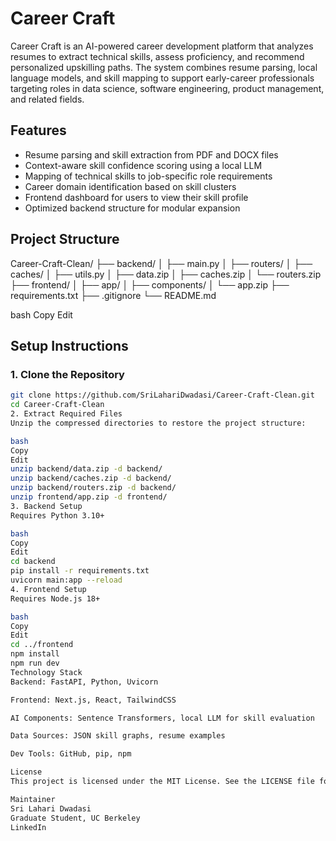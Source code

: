 # Career Craft

Career Craft is an AI-powered career development platform that analyzes resumes to extract technical skills, assess proficiency, and recommend personalized upskilling paths. The system combines resume parsing, local language models, and skill mapping to support early-career professionals targeting roles in data science, software engineering, product management, and related fields.

## Features

- Resume parsing and skill extraction from PDF and DOCX files
- Context-aware skill confidence scoring using a local LLM
- Mapping of technical skills to job-specific role requirements
- Career domain identification based on skill clusters
- Frontend dashboard for users to view their skill profile
- Optimized backend structure for modular expansion

## Project Structure

Career-Craft-Clean/
├── backend/
│ ├── main.py
│ ├── routers/
│ ├── caches/
│ ├── utils.py
│ ├── data.zip
│ ├── caches.zip
│ └── routers.zip
├── frontend/
│ ├── app/
│ ├── components/
│ └── app.zip
├── requirements.txt
├── .gitignore
└── README.md

bash
Copy
Edit

## Setup Instructions

### 1. Clone the Repository

```bash
git clone https://github.com/SriLahariDwadasi/Career-Craft-Clean.git
cd Career-Craft-Clean
2. Extract Required Files
Unzip the compressed directories to restore the project structure:

bash
Copy
Edit
unzip backend/data.zip -d backend/
unzip backend/caches.zip -d backend/
unzip backend/routers.zip -d backend/
unzip frontend/app.zip -d frontend/
3. Backend Setup
Requires Python 3.10+

bash
Copy
Edit
cd backend
pip install -r requirements.txt
uvicorn main:app --reload
4. Frontend Setup
Requires Node.js 18+

bash
Copy
Edit
cd ../frontend
npm install
npm run dev
Technology Stack
Backend: FastAPI, Python, Uvicorn

Frontend: Next.js, React, TailwindCSS

AI Components: Sentence Transformers, local LLM for skill evaluation

Data Sources: JSON skill graphs, resume examples

Dev Tools: GitHub, pip, npm

License
This project is licensed under the MIT License. See the LICENSE file for details.

Maintainer
Sri Lahari Dwadasi
Graduate Student, UC Berkeley
LinkedIn

